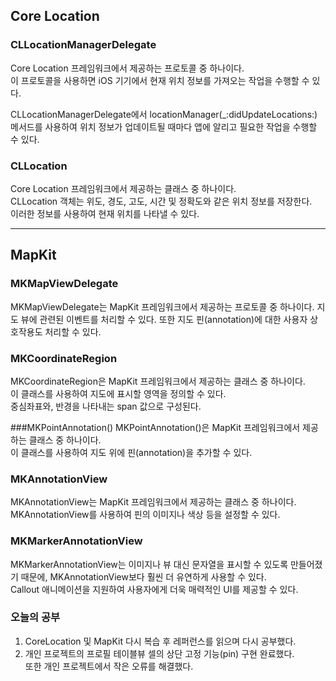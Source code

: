 ## Core Location

### CLLocationManagerDelegate 
Core Location 프레임워크에서 제공하는 프로토콜 중 하나이다.<br>
이 프로토콜을 사용하면 iOS 기기에서 현재 위치 정보를 가져오는 작업을 수행할 수 있다.<br>

CLLocationManagerDelegate에서 locationManager(_:didUpdateLocations:) 메서드를 사용하여 위치 정보가 업데이트될 때마다 앱에 알리고 필요한 작업을 수행할 수 있다.<br>

### CLLocation 
Core Location 프레임워크에서 제공하는 클래스 중 하나이다.<br>
CLLocation 객체는 위도, 경도, 고도, 시간 및 정확도와 같은 위치 정보를 저장한다.<br>
이러한 정보를 사용하여 현재 위치를 나타낼 수 있다.<br>

---

## MapKit

### MKMapViewDelegate
MKMapViewDelegate는 MapKit 프레임워크에서 제공하는 프로토콜 중 하나이다.
지도 뷰에 관련된 이벤트를 처리할 수 있다.
또한 지도 핀(annotation)에 대한 사용자 상호작용도 처리할 수 있다.


### MKCoordinateRegion 
MKCoordinateRegion은 MapKit 프레임워크에서 제공하는 클래스 중 하나이다.<br>
이 클래스를 사용하여 지도에 표시할 영역을 정의할 수 있다.<br>
중심좌표와, 반경을 나타내는 span 값으로 구성된다.<br>

###MKPointAnnotation()
MKPointAnnotation()은 MapKit 프레임워크에서 제공하는 클래스 중 하나이다.<br>
이 클래스를 사용하여 지도 위에 핀(annotation)을 추가할 수 있다.<br>

### MKAnnotationView
MKAnnotationView는 MapKit 프레임워크에서 제공하는 클래스 중 하나이다.<br>
MKAnnotationView를 사용하여 핀의 이미지나 색상 등을 설정할 수 있다.<br>

### MKMarkerAnnotationView
MKMarkerAnnotationView는 이미지나 뷰 대신 문자열을 표시할 수 있도록 만들어졌기 때문에, MKAnnotationView보다 훨씬 더 유연하게 사용할 수 있다.<br>
Callout 애니메이션을 지원하여 사용자에게 더욱 매력적인 UI를 제공할 수 있다.<br>


### 오늘의 공부
   
1. CoreLocation 및 MapKit 다시 복습 후 레퍼런스를 읽으며 다시 공부했다.<br>
2. 개인 프로젝트의 프로필 테이블뷰 셀의 상단 고정 기능(pin) 구현 완료했다.<br>
또한 개인 프로젝트에서 작은 오류를 해결했다.<br>







